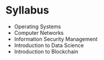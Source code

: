 # Syllabus

- Operating Systems
- Computer Networks
- Information Security Management
- Introduction to Data Science
- Introduction to Blockchain

